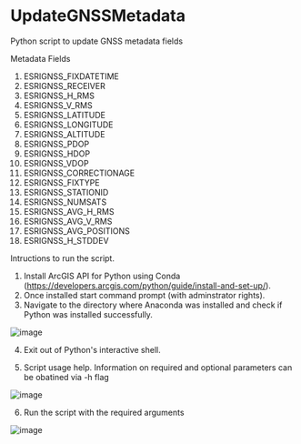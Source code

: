 # UpdateGNSSMetadata
Python script to update GNSS metadata fields 

Metadata Fields
1. ESRIGNSS_FIXDATETIME
2. ESRIGNSS_RECEIVER
3. ESRIGNSS_H_RMS
4. ESRIGNSS_V_RMS
5. ESRIGNSS_LATITUDE
6. ESRIGNSS_LONGITUDE
7. ESRIGNSS_ALTITUDE
8. ESRIGNSS_PDOP
9. ESRIGNSS_HDOP
10. ESRIGNSS_VDOP
11. ESRIGNSS_CORRECTIONAGE
12. ESRIGNSS_FIXTYPE
13. ESRIGNSS_STATIONID
14. ESRIGNSS_NUMSATS
15. ESRIGNSS_AVG_H_RMS
16. ESRIGNSS_AVG_V_RMS
17. ESRIGNSS_AVG_POSITIONS
18. ESRIGNSS_H_STDDEV


Intructions to run the script.
1. Install ArcGIS API for Python using Conda (https://developers.arcgis.com/python/guide/install-and-set-up/).
2. Once installed start command prompt (with adminstrator rights). 
3. Navigate to the directory where Anaconda was installed and check if Python was installed successfully.

![image](https://cloud.githubusercontent.com/assets/26557666/24469021/ee2dbbee-146e-11e7-8984-00cbf690b5ca.png)

4. Exit out of Python's interactive shell.



5. Script usage help. Information on required and optional parameters can be obatined via -h flag

![image](https://cloud.githubusercontent.com/assets/26557666/26121407/f2914fa4-3a28-11e7-9530-f902cb8694c4.png)




6. Run the script with the required arguments 


![image](https://cloud.githubusercontent.com/assets/26557666/25095477/bed04da8-2350-11e7-8aef-b22f876af2f7.png)



